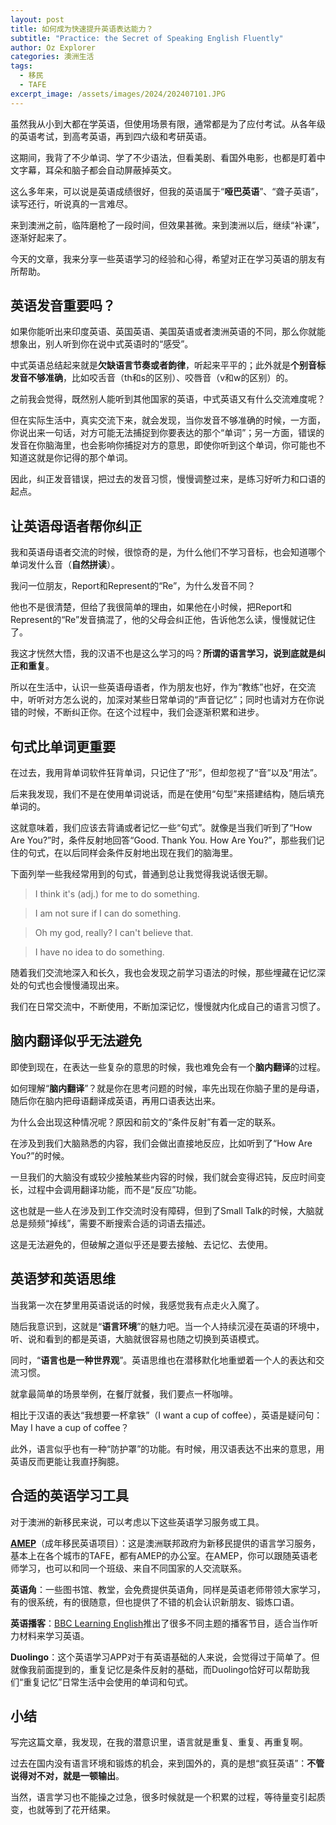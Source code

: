 ```yaml
---
layout: post
title: 如何成为快速提升英语表达能力？
subtitle: "Practice: the Secret of Speaking English Fluently"
author: Oz Explorer
categories: 澳洲生活
tags:
  - 移民
  - TAFE
excerpt_image: /assets/images/2024/202407101.JPG
---
```

虽然我从小到大都在学英语，但使用场景有限，通常都是为了应付考试。从各年级的英语考试，到高考英语，再到四六级和考研英语。

这期间，我背了不少单词、学了不少语法，但看美剧、看国外电影，也都是盯着中文字幕，耳朵和脑子都会自动屏蔽掉英文。

这么多年来，可以说是英语成绩很好，但我的英语属于“**哑巴英语**”、“聋子英语”，读写还行，听说真的一言难尽。

来到澳洲之前，临阵磨枪了一段时间，但效果甚微。来到澳洲以后，继续“补课”，逐渐好起来了。

今天的文章，我来分享一些英语学习的经验和心得，希望对正在学习英语的朋友有所帮助。

## 英语发音重要吗？

如果你能听出来印度英语、英国英语、美国英语或者澳洲英语的不同，那么你就能想象出，别人听到你在说中式英语时的“感受”。

中式英语总结起来就是**欠缺语言节奏或者韵律**，听起来平平的；此外就是**个别音标发音不够准确**，比如咬舌音（th和s的区别）、咬唇音（v和w的区别）的。

之前我会觉得，既然别人能听到其他国家的英语，中式英语又有什么交流难度呢？

但在实际生活中，真实交流下来，就会发现，当你发音不够准确的时候，一方面，你说出来一句话，对方可能无法捕捉到你要表达的那个“单词”；另一方面，错误的发音在你脑海里，也会影响你捕捉对方的意思，即使你听到这个单词，你可能也不知道这就是你记得的那个单词。

因此，纠正发音错误，把过去的发音习惯，慢慢调整过来，是练习好听力和口语的起点。

## 让英语母语者帮你纠正

我和英语母语者交流的时候，很惊奇的是，为什么他们不学习音标，也会知道哪个单词发什么音（**自然拼读**）。

我问一位朋友，Report和Represent的“Re”，为什么发音不同？

他也不是很清楚，但给了我很简单的理由，如果他在小时候，把Report和Represent的“Re”发音搞混了，他的父母会纠正他，告诉他怎么读，慢慢就记住了。

我这才恍然大悟，我的汉语不也是这么学习的吗？**所谓的语言学习，说到底就是纠正和重复**。

所以在生活中，认识一些英语母语者，作为朋友也好，作为“教练”也好，在交流中，听听对方怎么说的，加深对某些日常单词的“声音记忆”；同时也请对方在你说错的时候，不断纠正你。在这个过程中，我们会逐渐积累和进步。

## 句式比单词更重要

在过去，我用背单词软件狂背单词，只记住了“形”，但却忽视了“音”以及“用法”。

后来我发现，我们不是在使用单词说话，而是在使用“句型”来搭建结构，随后填充单词的。

这就意味着，我们应该去背诵或者记忆一些“句式”。就像是当我们听到了“How Are You?”时，条件反射地回答“Good. Thank You. How Are You?”，那些我们记住的句式，在以后同样会条件反射地出现在我们的脑海里。

下面列举一些我经常用到的句式，普通到总让我觉得我说话很无聊。

> I think it's (adj.) for me to do something.

> I am not sure if I can do something.

> Oh my god, really? I can't believe that.

> I have no idea to do something.

随着我们交流地深入和长久，我也会发现之前学习语法的时候，那些埋藏在记忆深处的句式也会慢慢涌现出来。

我们在日常交流中，不断使用，不断加深记忆，慢慢就内化成自己的语言习惯了。

## 脑内翻译似乎无法避免

即使到现在，在表达一些复杂的意思的时候，我也难免会有一个**脑内翻译**的过程。

如何理解“**脑内翻译**”？就是你在思考问题的时候，率先出现在你脑子里的是母语，随后你在脑内把母语翻译成英语，再用口语表达出来。

为什么会出现这种情况呢？原因和前文的“条件反射”有着一定的联系。

在涉及到我们大脑熟悉的内容，我们会做出直接地反应，比如听到了“How Are You?”的时候。

一旦我们的大脑没有或较少接触某些内容的时候，我们就会变得迟钝，反应时间变长，过程中会调用翻译功能，而不是“反应”功能。

这也就是一些人在涉及到工作交流时没有障碍，但到了Small Talk的时候，大脑就总是频频“掉线”，需要不断搜索合适的词语去描述。

这是无法避免的，但破解之道似乎还是要去接触、去记忆、去使用。

## 英语梦和英语思维

当我第一次在梦里用英语说话的时候，我感觉我有点走火入魔了。

随后我意识到，这就是“**语言环境**”的魅力吧。当一个人持续沉浸在英语的环境中，听、说和看到的都是英语，大脑就很容易也随之切换到英语模式。

同时，“**语言也是一种世界观**”。英语思维也在潜移默化地重塑着一个人的表达和交流习惯。

就拿最简单的场景举例，在餐厅就餐，我们要点一杯咖啡。

相比于汉语的表达“我想要一杯拿铁”（I want a cup of coffee），英语是疑问句：May I have a cup of coffee？

此外，语言似乎也有一种“防护罩”的功能。有时候，用汉语表达不出来的意思，用英语反而更能让我直抒胸臆。

## 合适的英语学习工具

对于澳洲的新移民来说，可以考虑以下这些英语学习服务或工具。

**[AMEP](https://immi.homeaffairs.gov.au/settling-in-australia/amep/about-the-program)**（成年移民英语项目）：这是澳洲联邦政府为新移民提供的语言学习服务，基本上在各个城市的TAFE，都有AMEP的办公室。在AMEP，你可以跟随英语老师学习，也可以和同一个班级、来自不同国家的人交流联系。

**英语角**：一些图书馆、教堂，会免费提供英语角，同样是英语老师带领大家学习，有的很系统，有的很随意，但也提供了不错的机会认识新朋友、锻炼口语。

**英语播客**：[BBC Learning English](https://www.bbc.co.uk/learningenglish/)推出了很多不同主题的播客节目，适合当作听力材料来学习英语。

**Duolingo**：这个英语学习APP对于有英语基础的人来说，会觉得过于简单了。但就像我前面提到的，重复记忆是条件反射的基础，而Duolingo恰好可以帮助我们“重复记忆”日常生活中会使用的单词和句式。

## 小结

写完这篇文章，我发现，在我的潜意识里，语言就是重复、重复、再重复啊。

过去在国内没有语言环境和锻炼的机会，来到国外的，真的是想“疯狂英语”：**不管说得对不对，就是一顿输出**。

当然，语言学习也不能操之过急，很多时候就是一个积累的过程，等待量变引起质变，也就等到了花开结果。
